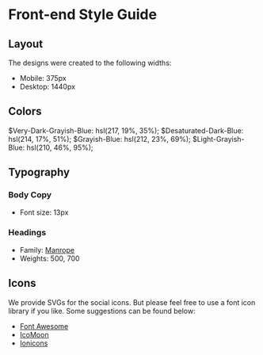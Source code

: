 # Front-end Style Guide

## Layout

The designs were created to the following widths:

- Mobile: 375px
- Desktop: 1440px

## Colors

$Very-Dark-Grayish-Blue: hsl(217, 19%, 35%);
$Desaturated-Dark-Blue: hsl(214, 17%, 51%);
$Grayish-Blue: hsl(212, 23%, 69%);
$Light-Grayish-Blue: hsl(210, 46%, 95%);

## Typography

### Body Copy

- Font size: 13px

### Headings

- Family: [Manrope](https://fonts.google.com/specimen/Manrope)
- Weights: 500, 700

## Icons

We provide SVGs for the social icons. But please feel free to use a font icon library if you like. Some suggestions can be found below:

- [Font Awesome](https://fontawesome.com)
- [IcoMoon](https://icomoon.io)
- [Ionicons](https://ionicons.com)
